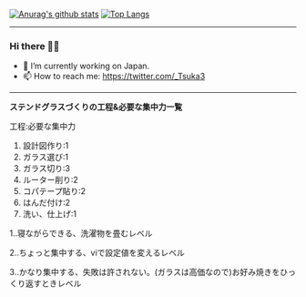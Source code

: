 [![Anurag's github stats](https://github-readme-stats.vercel.app/api?username=Ishizuka427&show_icons=true&title_color=228b22&icon_color=ff0000)](https://github.com/anuraghazra/github-readme-stats)
[![Top Langs](https://github-readme-stats.vercel.app/api/top-langs/?username=Ishizuka427&layout=compact&title_color=ffd700)](https://github.com/anuraghazra/github-readme-stats)

---

### Hi there 👋🎄

<!--
**Ishizuka427/Ishizuka427** is a ✨ _special_ ✨ repository because its `README.md` (this file) appears on your GitHub profile.

Here are some ideas to get you started:
-->

- 🔭 I’m currently working on Japan.
- 📫 How to reach me: https://twitter.com/_Tsuka3

---
**ステンドグラスづくりの工程&必要な集中力一覧**

工程:必要な集中力

1. 設計図作り:1
2. ガラス選び:1
3. ガラス切り:3
4. ルーター削り:2
5. コパテープ貼り:2
6. はんだ付け:2
7. 洗い、仕上げ:1

1‥寝ながらできる、洗濯物を畳むレベル

2‥ちょっと集中する、viで設定値を変えるレベル

3‥かなり集中する、失敗は許されない。(ガラスは高価なので)お好み焼きをひっくり返すときレベル

